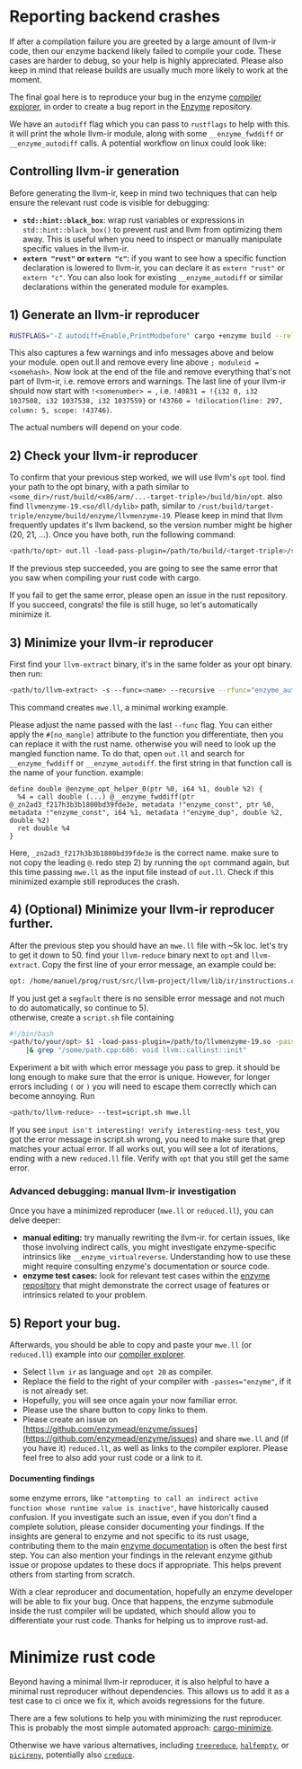 # Reporting backend crashes

If after a compilation failure you are greeted by a large amount of llvm-ir code, then our enzyme backend likely failed to compile your code. These cases are harder to debug, so your help is highly appreciated. Please also keep in mind that release builds are usually much more likely to work at the moment.

The final goal here is to reproduce your bug in the enzyme [compiler explorer](https://enzyme.mit.edu/explorer/), in order to create a bug report in the [Enzyme](https://github.com/enzymead/enzyme/issues) repository.

We have an `autodiff` flag which you can pass to `rustflags` to help with this. it will print the whole llvm-ir module, along with some `__enzyme_fwddiff` or `__enzyme_autodiff` calls. A potential workflow on linux could look like:  

## Controlling llvm-ir generation

Before generating the llvm-ir, keep in mind two techniques that can help ensure the relevant rust code is visible for debugging:

- **`std::hint::black_box`**: wrap rust variables or expressions in `std::hint::black_box()` to prevent rust and llvm from optimizing them away. This is useful when you need to inspect or manually manipulate specific values in the llvm-ir.
- **`extern "rust"` or `extern "c"`**: if you want to see how a specific function declaration is lowered to llvm-ir, you can declare it as `extern "rust"` or `extern "c"`. You can also look for existing `__enzyme_autodiff` or similar declarations within the generated module for examples.

## 1) Generate an llvm-ir reproducer

```sh
RUSTFLAGS="-Z autodiff=Enable,PrintModbefore" cargo +enzyme build --release &> out.ll 
```

This also captures a few warnings and info messages above and below your module. open out.ll and remove every line above `; moduleid = <somehash>`. Now look at the end of the file and remove everything that's not part of llvm-ir, i.e. remove errors and warnings. The last line of your llvm-ir should now start with `!<somenumber> = `, i.e. `!40831 = !{i32 0, i32 1037508, i32 1037538, i32 1037559}` or `!43760 = !dilocation(line: 297, column: 5, scope: !43746)`.

The actual numbers will depend on your code.  

## 2) Check your llvm-ir reproducer

To confirm that your previous step worked, we will use llvm's `opt` tool. find your path to the opt binary, with a path similar to `<some_dir>/rust/build/<x86/arm/...-target-triple>/build/bin/opt`. also find `llvmenzyme-19.<so/dll/dylib>` path, similar to `/rust/build/target-triple/enzyme/build/enzyme/llvmenzyme-19`. Please keep in mind that llvm frequently updates it's llvm backend, so the version number might be higher (20, 21, ...). Once you have both, run the following command:

```sh
<path/to/opt> out.ll -load-pass-plugin=/path/to/build/<target-triple>/stage1/lib/libEnzyme-21.so -passes="enzyme" -enzyme-strict-aliasing=0  -s
```

If the previous step succeeded, you are going to see the same error that you saw when compiling your rust code with cargo. 

If you fail to get the same error, please open an issue in the rust repository. If you succeed, congrats! the file is still huge, so let's automatically minimize it.

## 3) Minimize your llvm-ir reproducer

First find your `llvm-extract` binary, it's in the same folder as your opt binary. then run:

```sh
<path/to/llvm-extract> -s --func=<name> --recursive --rfunc="enzyme_autodiff*" --rfunc="enzyme_fwddiff*" --rfunc=<fnc_called_by_enzyme> out.ll -o mwe.ll 
```

This command creates `mwe.ll`, a minimal working example.

Please adjust the name passed with the last `--func` flag. You can either apply the `#[no_mangle]` attribute to the function you differentiate, then you can replace it with the rust name. otherwise you will need to look up the mangled function name. To do that, open `out.ll` and search for `__enzyme_fwddiff` or `__enzyme_autodiff`. the first string in that function call is the name of your function. example:

```llvm-ir 
define double @enzyme_opt_helper_0(ptr %0, i64 %1, double %2) {
  %4 = call double (...) @__enzyme_fwddiff(ptr @_zn2ad3_f217h3b3b1800bd39fde3e, metadata !"enzyme_const", ptr %0, metadata !"enzyme_const", i64 %1, metadata !"enzyme_dup", double %2, double %2)
  ret double %4
}
```

Here, `_zn2ad3_f217h3b3b1800bd39fde3e` is the correct name. make sure to not copy the leading `@`. redo step 2) by running the `opt` command again, but this time passing `mwe.ll` as the input file instead of `out.ll`. Check if this minimized example still reproduces the crash.

## 4) (Optional) Minimize your llvm-ir reproducer further.

After the previous step you should have an `mwe.ll` file with ~5k loc. let's try to get it down to 50. find your `llvm-reduce` binary next to `opt` and `llvm-extract`. Copy the first line of your error message, an example could be:

```sh
opt: /home/manuel/prog/rust/src/llvm-project/llvm/lib/ir/instructions.cpp:686: void llvm::callinst::init(llvm::functiontype*, llvm::value*, llvm::arrayref<llvm::value*>, llvm::arrayref<llvm::operandbundledeft<llvm::value*> >, const llvm::twine&): assertion `(args.size() == fty->getnumparams() || (fty->isvararg() && args.size() > fty->getnumparams())) && "calling a function with bad signature!"' failed.
```

If you just get a `segfault` there is no sensible error message and not much to do automatically, so continue to 5).  
otherwise, create a `script.sh` file containing

```sh
#!/bin/bash
<path/to/your/opt> $1 -load-pass-plugin=/path/to/llvmenzyme-19.so -passes="enzyme" \
    |& grep "/some/path.cpp:686: void llvm::callinst::init"
```

Experiment a bit with which error message you pass to grep. it should be long enough to make sure that the error is unique. However, for longer errors including `(` or `)` you will need to escape them correctly which can become annoying. Run

```sh 
<path/to/llvm-reduce> --test=script.sh mwe.ll 
```

If you see `input isn't interesting! verify interesting-ness test`, you got the error message in script.sh wrong, you need to make sure that grep matches your actual error. If all works out, you will see a lot of iterations, ending with a new `reduced.ll` file. Verify with `opt` that you still get the same error.

### Advanced debugging: manual llvm-ir investigation

Once you have a minimized reproducer (`mwe.ll` or `reduced.ll`), you can delve deeper:

- **manual editing:** try manually rewriting the llvm-ir. for certain issues, like those involving indirect calls, you might investigate enzyme-specific intrinsics like `__enzyme_virtualreverse`. Understanding how to use these might require consulting enzyme's documentation or source code.
- **enzyme test cases:** look for relevant test cases within the [enzyme repository](https://github.com/enzymead/enzyme/tree/main/enzyme/test) that might demonstrate the correct usage of features or intrinsics related to your problem.

## 5) Report your bug.

Afterwards, you should be able to copy and paste your `mwe.ll` (or `reduced.ll`) example into our [compiler explorer](https://enzyme.mit.edu/explorer/).

- Select `llvm ir` as language and `opt 20` as compiler.
- Replace the field to the right of your compiler with `-passes="enzyme"`, if it is not already set.
- Hopefully, you will see once again your now familiar error.
- Please use the share button to copy links to them.
- Please create an issue on [https://github.com/enzymead/enzyme/issues](https://github.com/enzymead/enzyme/issues) and share `mwe.ll` and (if you have it) `reduced.ll`, as well as links to the compiler explorer. Please feel free to also add your rust code or a link to it.

#### Documenting findings

some enzyme errors, like `"attempting to call an indirect active function whose runtime value is inactive"`, have historically caused confusion. If you investigate such an issue, even if you don't find a complete solution, please consider documenting your findings. If the insights are general to enzyme and not specific to its rust usage, contributing them to the main [enzyme documentation](https://github.com/enzymead/www) is often the best first step. You can also mention your findings in the relevant enzyme github issue or propose updates to these docs if appropriate. This helps prevent others from starting from scratch.

With a clear reproducer and documentation, hopefully an enzyme developer will be able to fix your bug. Once that happens, the enzyme submodule inside the rust compiler will be updated, which should allow you to differentiate your rust code. Thanks for helping us to improve rust-ad.

# Minimize rust code

Beyond having a minimal llvm-ir reproducer, it is also helpful to have a minimal rust reproducer without dependencies. This allows us to add it as a test case to ci once we fix it, which avoids regressions for the future.

There are a few solutions to help you with minimizing the rust reproducer. This is probably the most simple automated approach: [cargo-minimize](https://github.com/nilstrieb/cargo-minimize).

Otherwise we have various alternatives, including [`treereduce`](https://github.com/langston-barrett/treereduce), [`halfempty`](https://github.com/googleprojectzero/halfempty), or [`picireny`](https://github.com/renatahodovan/picireny), potentially also [`creduce`](https://github.com/csmith-project/creduce).

